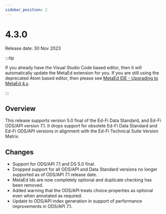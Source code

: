 ```yaml
---
sidebar_position: 2
---
```


# 4.3.0

Release date: 30 Nov 2023

:::tip

If you already have the Visual Studio Code based editor, then it will
automatically update the MetaEd extension for you. If you are still using the
deprecated Atom based editor, then please see [MetaEd IDE - Upgrading to MetaEd
4.x](../ide-user-guide/upgrading-to-metaed-4x.md).

:::

## Overview

This release supports version 5.0 final of the Ed-Fi Data Standard, and Ed-Fi
ODS/API version 7.1. It drops support for obsolete Ed-Fi Data Standard and Ed-Fi
ODS/API versions in alignment with the Ed-Fi Technical Suite Version Matrix.

## Changes

* Support for ODS/API 7.1 and DS 5.0 final.
* Dropped support for all ODS/API and Data Standard versions no longer supported
  as of ODS/API 7.1 release date.
* MetaEd Ids are now completely optional and duplicate checking has been
  removed.
* Added warning that the ODS/API treats choice properties as optional even when
  annotated as required.
* Update to ODS/API index generation in support of performance improvements in
  ODS/API 7.1.
